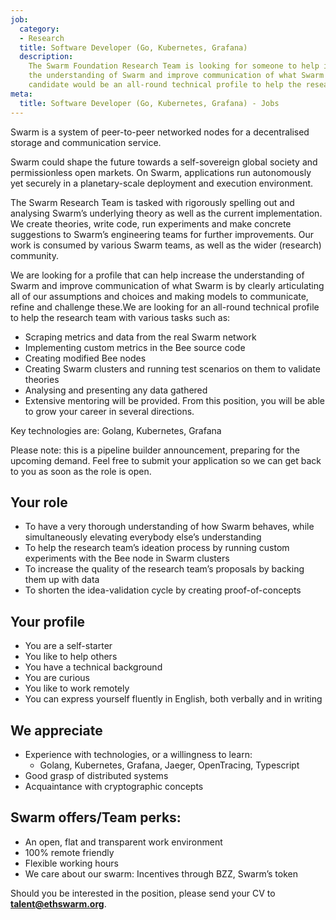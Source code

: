 ```yaml
---
job:
  category:
  - Research
  title: Software Developer (Go, Kubernetes, Grafana)
  description:
    The Swarm Foundation Research Team is looking for someone to help increase
    the understanding of Swarm and improve communication of what Swarm is. The ideal
    candidate would be an all-round technical profile to help the research team.
meta:
  title: Software Developer (Go, Kubernetes, Grafana) - Jobs
---
```


Swarm is a system of peer-to-peer networked nodes for a decentralised storage and communication service.

Swarm could shape the future towards a self-sovereign global society and permissionless open markets. On Swarm, applications run autonomously yet securely in a planetary-scale deployment and execution environment.

The Swarm Research Team is tasked with rigorously spelling out and analysing Swarm’s underlying theory as well as the current implementation. We create theories, write code, run experiments and make concrete suggestions to Swarm’s engineering teams for further improvements. Our work is consumed by various Swarm teams, as well as the wider (research) community.

We are looking for a profile that can help increase the understanding of Swarm and improve communication of what Swarm is by clearly articulating all of our assumptions and choices and making models to communicate, refine and challenge these.We are looking for an all-round technical profile to help the research team with various tasks such as:

- Scraping metrics and data from the real Swarm network
- Implementing custom metrics in the Bee source code
- Creating modified Bee nodes
- Creating Swarm clusters and running test scenarios on them to validate theories
- Analysing and presenting any data gathered
- Extensive mentoring will be provided. From this position, you will be able to grow your career in several directions.

Key technologies are: Golang, Kubernetes, Grafana

Please note: this is a pipeline builder announcement, preparing for the upcoming demand. Feel free to submit your application so we can get back to you as soon as the role is open.

## Your role

- To have a very thorough understanding of how Swarm behaves, while simultaneously elevating everybody else’s understanding
- To help the research team’s ideation process by running custom experiments with the Bee node in Swarm clusters
- To increase the quality of the research team’s proposals by backing them up with data
- To shorten the idea-validation cycle by creating proof-of-concepts

## Your profile

- You are a self-starter
- You like to help others
- You have a technical background
- You are curious
- You like to work remotely
- You can express yourself fluently in English, both verbally and in writing

## We appreciate

- Experience with technologies, or a willingness to learn:
  - Golang, Kubernetes, Grafana, Jaeger, OpenTracing, Typescript
- Good grasp of distributed systems
- Acquaintance with cryptographic concepts

## Swarm offers/Team perks:

- An open, flat and transparent work environment
- 100% remote friendly
- Flexible working hours
- We care about our swarm: Incentives through BZZ, Swarm’s token

Should you be interested in the position, please send your CV to [**talent@ethswarm.org**](mailto:talent@ethswarm.org).
